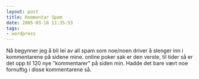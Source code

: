 ```yaml
---
layout: post
title: Kommentar Spam
date: 2005-03-16 11:35:53
tags: 
- wordpress
---
```

Nå begynner jeg å bli lei av all spam som noe/noen driver å slenger inn i kommentarene på sidene mine. online poker sak er den verste, til tider så er det opp til 120 nye "kommentarer" på siden min. Hadde det bare vært noe fornuftig i disse kommentarene så.
